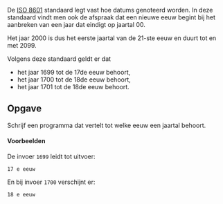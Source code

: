 De <a href='https://nl.wikipedia.org/wiki/ISO_8601' target='_blank'>ISO 8601</a> standaard legt vast hoe datums genoteerd worden. In deze standaard vindt men ook de  afspraak dat een nieuwe eeuw begint bij het aanbreken van een jaar dat eindigt op jaartal 00.

Het jaar 2000 is dus het eerste jaartal van de 21-ste eeuw en duurt tot en met 2099.

Volgens deze standaard geldt er dat

- het jaar 1699 tot de 17de eeuw behoort,
- het jaar 1700 tot de 18de eeuw behoort,
- het jaar 1701 tot de 18de eeuw behoort.

## Opgave
Schrijf een programma dat vertelt tot welke eeuw een jaartal behoort.


#### Voorbeelden
De invoer `1699` leidt tot uitvoer:
```
17 e eeuw
```

En bij invoer `1700` verschijnt er:
```
18 e eeuw
```